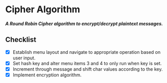 # Cipher Algorithm
***A Round Robin Cipher algorithm to encrypt/decrypt plaintext messages.***

## Checklist
* [x] Establish menu layout and navigate to appropriate operation based on user input.
* [x] Set hash key and alter menu items 3 and 4 to only run when key is set.
* [x] Increment through message and shift char values according to the key.
* [x] Implement encryption algorithm.